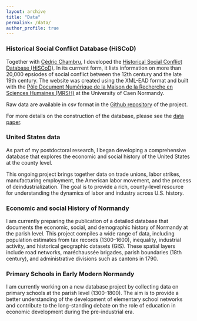 ```yaml
---
layout: archive
title: "Data"
permalink: /data/
author_profile: true
---
```

### Historical Social Conflict Database (HiSCoD)
Together with [Cédric Chambru](https://cedricchambru.github.io/), I developed the [Historical Social Conflict Database (HiSCoD)](https://mrsh.unicaen.fr/hiscod/accueil.html). In its currrent form, it lists information on more than 20,000 epsiodes of social conflict between the 12th century and the late 19th century. The website was created using the XML-EAD format and built with the [Pôle Document Numérique de la Maison de la Recherche en Sciences Humaines (MRSH)](https://mrsh.unicaen.fr/pluridisciplinaire/pole-document-numerique/) at the University of Caen Normandy. 

Raw data are available in csv format in the [Github repository](https://github.com/hiscod/hiscod-project) of the project. 

For more details on the construction of the database, please see the [data paper](https://doi.org/10.1017/S000305542300076X).  

### United States data
As part of my postdoctoral research, I began developing a comprehensive database that explores the economic and social history of the United States at the county level.

This ongoing project brings together data on trade unions, labor strikes, manufacturing employment, the American labor movement, and the process of deindustrialization. The goal is to provide a rich, county-level resource for understanding the dynamics of labor and industry across U.S. history.

### Economic and social History of Normandy 
I am currently preparing the publication of a detailed database that documents the economic, social, and demographic history of Normandy at the parish level.
This project compiles a wide range of data, including population estimates from tax records (1300–1600), inequality, industrial activity, and historical geographic datasets (GIS). These spatial layers include road networks, maréchaussée brigades, parish boundaries (18th century), and administrative divisions such as cantons in 1790.

### Primary Schools in Early Modern Normandy 
I am currently working on a new database project by collecting data on primary schools at the parish level (1300-1800). The aim is to provide a better understanding of the development of elementary school networks and contribute to the long-standing debate on the role of education in economic development during the pre-industrial era. 
